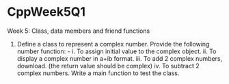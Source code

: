 # CppWeek5Q1
Week 5: Class, data members and friend functions
1. Define a class to represent a complex number. Provide the following number function: -
  i. To assign initial value to the complex object.
  ii. To display a complex number in a+ib format.
  iii. To add 2 complex numbers, download. (the return value should be complex)
  iv. To subtract 2 complex numbers. Write a main function to test the class.
